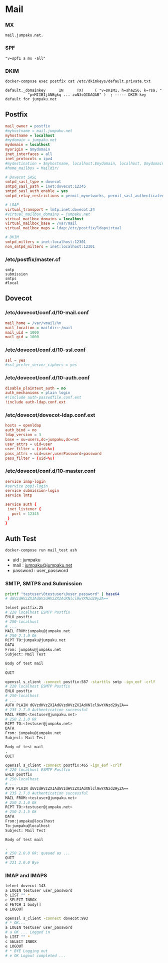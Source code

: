 # Mail

### MX

```
mail.jumpaku.net.
```

### SPF

```
"v=spf1 a mx -all"
```

### DKIM

```sh
docker-compose exec postfix cat /etc/dkimkeys/default.private.txt
```

```
default._domainkey      IN      TXT     ( "v=DKIM1; h=sha256; k=rsa; "
          "p=MIIBIjANBgkq ... zwN3sQIDAQAB" )  ; ----- DKIM key default for jumpaku.net
```

## Postfix

```ini
mail_owner = postfix
#myhostname = mail.jumpaku.net
myhostname = localhost
#mydomain = jumpaku.net
mydomain = localhost
myorigin = $mydomain
inet_interfaces = all
inet_protocols = ipv4
#mydestination = $myhostname, localhost.$mydomain, localhost, $mydomain
#home_mailbox = Maildir/

# Dovecot SASL
smtpd_sasl_type = dovecot
smtpd_sasl_path = inet:dovecot:12345
smtpd_sasl_auth_enable = yes
smtpd_relay_restrictions = permit_mynetworks, permit_sasl_authenticated, reject_unauth_destination

# LDAP
virtual_transport = lmtp:inet:dovecot:24
#virtual_mailbox_domains = jumpaku.net
virtual_mailbox_domains = localhost
virtual_mailbox_base = /var/mail
virtual_mailbox_maps = ldap:/etc/postfix/ldapvirtual

# DKIM
smtpd_milters = inet:localhost:12301
non_smtpd_milters = inet:localhost:12301
```

### /etc/postfix/master.cf

```
smtp
submission
smtps
#local
```

## Dovecot

### /etc/dovecot/conf.d/10-mail.conf

```ini
mail_home = /var/vmail/%n
mail_location = maildir:~/mail
mail_uid = 1000
mail_gid = 1000
```
### /etc/dovecot/conf.d/10-ssl.conf

```conf
ssl = yes
#ssl_prefer_server_ciphers = yes
```

### /etc/dovecot/conf.d/10-auth.conf

```ini
disable_plaintext_auth = no
auth_mechanisms = plain login
#!include auth-passwdfile.conf.ext
!include auth-ldap.conf.ext
```

### /etc/dovecot/dovecot-ldap.conf.ext

```conf
hosts = openldap
auth_bind = no
ldap_version = 3
base = ou=users,dc=jumpaku,dc=net
user_attrs = uid=user
user_filter = (uid=%u)
pass_attrs = uid=user,userPassword=password
pass_filter = (uid=%u)
```

### /etc/dovecot/conf.d/10-master.conf

```conf
service imap-login
#service pop3-login
service submission-login
service lmtp

service auth {
 inet_listener {
   port = 12345
 }
}
```

## Auth Test

```sh
docker-compose run mail_test ash
```

* uid : jumpaku
* mail : jumpaku@jumpaku.net
* password : user_password

### SMTP, SMTPS and Submission

```sh
printf "testuser\0testuser\0user_password" | base64
# dGVzdHVzZXIAdGVzdHVzZXIAdXNlcl9wYXNzd29yZA==
```


```sh
telnet postfix:25
# 220 localhost ESMTP Postfix
EHLO postfix
# 250-localhost
# ...
MAIL FROM:jumpaku@jumpaku.net
# 250 2.1.0 Ok
RCPT TO:jumpaku@jumpaku.net
DATA
From: jumpaku@jumpaku.net
Subject: Mail Test

Body of test mail
.
QUIT
```

```sh
openssl s_client -connect postfix:587 -starttls smtp -ign_eof -crlf
# 220 localhost ESMTP Postfix
EHLO postfix
# 250-localhost
# ...
AUTH PLAIN dGVzdHVzZXIAdGVzdHVzZXIAdXNlcl9wYXNzd29yZA==
# 235 2.7.0 Authentication successful
MAIL FROM:<testuser@jumpaku.net>
# 250 2.1.0 Ok
RCPT TO:<testuser@jumpaku.net>
DATA
From: jumpaku@jumpaku.net
Subject: Mail Test

Body of test mail
.
QUIT
```

```sh
openssl s_client -connect postfix:465 -ign_eof -crlf
# 220 localhost ESMTP Postfix
EHLO postfix
# 250-localhost
# ...
AUTH PLAIN dGVzdHVzZXIAdGVzdHVzZXIAdXNlcl9wYXNzd29yZA==
# 235 2.7.0 Authentication successful
MAIL FROM:<testuser@jumpaku.net>
# 250 2.1.0 Ok
RCPT TO:<testuser@jumpaku.net>
# 250 2.1.5 Ok
DATA
From:jumpaku@localhost
To:jumpaku@localhost
Subject: Mail Test

Body of test mail

.
# 250 2.0.0 Ok: queued as ...
QUIT
# 221 2.0.0 Bye
```

### IMAP and IMAPS

```sh
telnet dovecot 143
a LOGIN testuser user_password
b LIST "" *
c SELECT INBOX
d FETCH 1 body[]
e LOGOUT
```

```sh
openssl s_client -connect dovecot:993
# * OK...
a LOGIN testuser user_password
# a OK ... Logged in
b LIST "" *
c SELECT INBOX
e LOGOUT
# * BYE Logging out
# e OK Logout completed ...
```